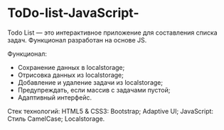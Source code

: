 # ToDo-list-JavaScript-
Todo List — это интерактивное приложение для составления списка задач. Функционал разработан на основе JS.

Функционал:
- Сохранение данных в localstorage;
- Отрисовка данных из localstorage;
- Добавление и удаление задачи из localstorage;
- Предупреждать, если массив с задачами пустой;
- Адаптивный интерфейс.

Стек технологий:
HTML5 & CSS3:
Bootstrap;
Adaptive UI;
JavaScript:
Стиль CamelCase;
Localstorage.
